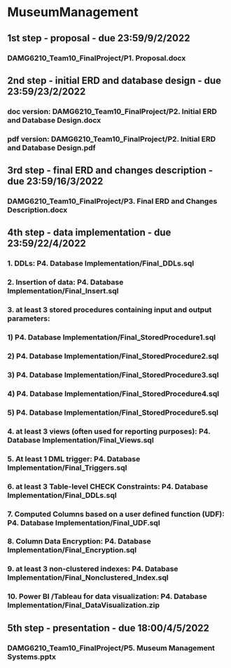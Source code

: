 # MuseumManagement
## 1st step - proposal - due 23:59/9/2/2022
### DAMG6210_Team10_FinalProject/P1. Proposal.docx
## 2nd step - initial ERD and database design - due 23:59/23/2/2022
### doc version: DAMG6210_Team10_FinalProject/P2. Initial ERD and Database Design.docx
### pdf version: DAMG6210_Team10_FinalProject/P2. Initial ERD and Database Design.pdf
## 3rd step - final ERD and changes description - due 23:59/16/3/2022
### DAMG6210_Team10_FinalProject/P3. Final ERD and Changes Description.docx
## 4th step - data implementation - due 23:59/22/4/2022
### 1. DDLs: P4. Database Implementation/Final_DDLs.sql
### 2. Insertion of data: P4. Database Implementation/Final_Insert.sql
### 3. at least 3 stored procedures containing input and output parameters:
###        1) P4. Database Implementation/Final_StoredProcedure1.sql
###        2) P4. Database Implementation/Final_StoredProcedure2.sql
###        3) P4. Database Implementation/Final_StoredProcedure3.sql
###        4) P4. Database Implementation/Final_StoredProcedure4.sql
###        5) P4. Database Implementation/Final_StoredProcedure5.sql
### 4. at least 3 views (often used for reporting purposes): P4. Database Implementation/Final_Views.sql
### 5. At least 1 DML trigger: P4. Database Implementation/Final_Triggers.sql
### 6. at least 3 Table-level CHECK Constraints: P4. Database Implementation/Final_DDLs.sql
### 7. Computed Columns based on a user defined function (UDF): P4. Database Implementation/Final_UDF.sql
### 8. Column Data Encryption: P4. Database Implementation/Final_Encryption.sql
### 9. at least 3 non-clustered indexes: P4. Database Implementation/Final_Nonclustered_Index.sql
### 10. Power BI /Tableau for data visualization: P4. Database Implementation/Final_DataVisualization.zip
## 5th step - presentation - due 18:00/4/5/2022
### DAMG6210_Team10_FinalProject/P5. Museum Management Systems.pptx
